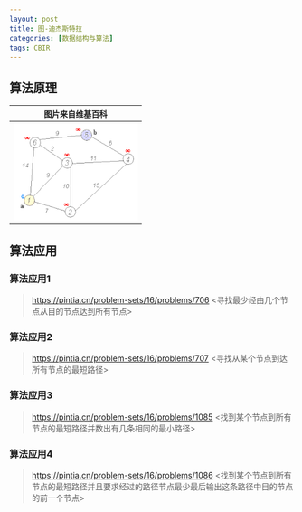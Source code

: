 ```yaml
---
layout: post
title: 图-迪杰斯特拉
categories: [数据结构与算法]
tags: CBIR
---
```


## 算法原理

| 图片来自维基百科 |
| :-: |
| ![](../image/Dijkstra/220px-Dijkstra_Animation.gif) |

## 算法应用


### 算法应用1

><a href="https://pintia.cn/problem-sets/16/problems/706">https://pintia.cn/problem-sets/16/problems/706</a> <寻找最少经由几个节点从目的节点达到所有节点>



### 算法应用2

><a href="https://pintia.cn/problem-sets/16/problems/707">https://pintia.cn/problem-sets/16/problems/707</a> <寻找从某个节点到达所有节点的最短路径>

### 算法应用3

><a href="https://pintia.cn/problem-sets/16/problems/1085">https://pintia.cn/problem-sets/16/problems/1085</a> <找到某个节点到所有节点的最短路径并数出有几条相同的最小路径>

### 算法应用4


><a href="https://pintia.cn/problem-sets/16/problems/1086">https://pintia.cn/problem-sets/16/problems/1086</a> <找到某个节点到所有节点的最短路径并且要求经过的路径节点最少最后输出这条路径中目的节点的前一个节点>
>


